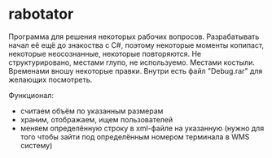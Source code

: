 # rabotator

Программа для решения некоторых рабочих вопросов. Разрабатывать начал её ещё до знакоства с C#, 
поэтому некоторые моменты копипаст, некоторые неосознанные, некоторые повторяются.
Не структурировано, местами глупо, не используемо. Местами костыли. Временами вношу некоторые правки.
Внутри есть файл "Debug.rar" для желающих посмотреть.

Функционал:
* считаем объём по указанным размерам
* храним, отображаем, ищем пользователей
* меняем определённую строку в xml-файле на указанную (нужно для того чтобы зайти под определённым номером терминала в WMS систему)


